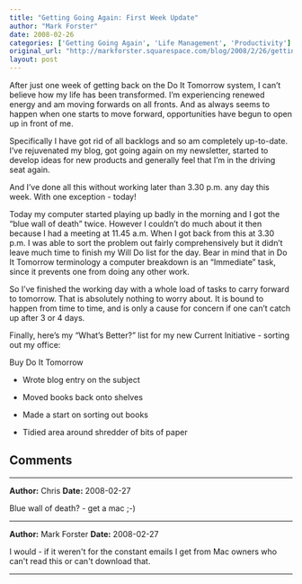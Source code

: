 ```yaml
---
title: "Getting Going Again: First Week Update"
author: "Mark Forster"
date: 2008-02-26
categories: ['Getting Going Again', 'Life Management', 'Productivity']
original_url: "http://markforster.squarespace.com/blog/2008/2/26/getting-going-again-first-week-update.html"
layout: post
---
```


After just one week of getting back on the Do It Tomorrow system, I can’t believe how my life has been transformed. I’m experiencing renewed energy and am moving forwards on all fronts. And as always seems to happen when one starts to move forward, opportunities have begun to open up in front of me.

Specifically I have got rid of all backlogs and so am completely up-to-date. I’ve rejuvenated my blog, got going again on my newsletter, started to develop ideas for new products and generally feel that I’m in the driving seat again.

And I’ve done all this without working later than 3.30 p.m. any day this week. With one exception - today!

Today my computer started playing up badly in the morning and I got the “blue wall of death” twice. However I couldn’t do much about it then because I had a meeting at 11.45 a.m. When I got back from this at 3.30 p.m. I was able to sort the problem out fairly comprehensively but it didn’t leave much time to finish my Will Do list for the day. Bear in mind that in Do It Tomorrow terminology a computer breakdown is an “Immediate” task, since it prevents one from doing any other work.

So I’ve finished the working day with a whole load of tasks to carry forward to tomorrow. That is absolutely nothing to worry about. It is bound to happen from time to time, and is only a cause for concern if one can’t catch up after 3 or 4 days.

Finally, here’s my “What’s Better?” list for my new Current Initiative - sorting out my office:

Buy Do It Tomorrow

- Wrote blog entry on the subject

- Moved books back onto shelves

- Made a start on sorting out books

- Tidied area around shredder of bits of paper


## Comments

---

**Author:** Chris
**Date:** 2008-02-27

Blue wall of death? - get a mac ;-)

---

**Author:** Mark Forster
**Date:** 2008-02-27

I would - if it weren't for the constant emails I get from Mac owners who can't read this or can't download that.

---
